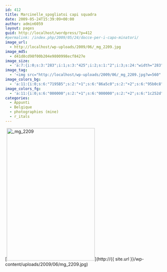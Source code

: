 ```yaml
---
id: 412
title: Marcinelle_spogliatoi capi squadra
date: 2009-05-24T15:39:09+00:00
author: admin6059
layout: pages
guid: http://localhost/wordpress/?p=412
#permalink: /index.php/2009/05/24/docce-per-i-capo-minatori/
image_url:
  - http://localhost/wp-uploads/2009/06/_mg_2209.jpg
image_md5:
  - d41d8cd98f00b204e9800998ecf8427e
image_size:
  - 'a:7:{i:0;s:3:"283";i:1;s:3:"425";i:2;s:1:"2";i:3;s:24:"width="283" height="425"";s:4:"bits";s:1:"8";s:8:"channels";s:1:"3";s:4:"mime";s:10:"image/jpeg";}'
image_tag:
  - '<img src="http://localhost/wp-uploads/2009/06/_mg_2209.jpg?w=560" class="aligncenter size-full wp-image-411" title="_mg_2209"   alt="_mg_2209"    />'
image_colors_bg:
  - 'a:11:{i:0;s:6:"7195B5";s:2:"+1";s:6:"86a5c0";s:2:"+2";s:6:"95b0c8";s:2:"+3";s:6:"b9cbdb";s:2:"+4";s:6:"dbe4ec";s:2:"+5";s:6:"f1f5f8";i:-1;s:6:"607f9a";i:-2;s:6:"557088";i:-3;s:6:"394b5b";i:-4;s:6:"1c252d";i:-5;s:6:"0b0f12";}'
image_colors_fg:
  - 'a:11:{i:0;s:6:"000000";s:2:"+1";s:6:"000000";s:2:"+2";s:6:"1c252d";s:2:"+3";s:6:"394b5b";s:2:"+4";s:6:"394b5b";s:2:"+5";s:6:"557088";i:-1;s:6:"ffffff";i:-2;s:6:"ffffff";i:-3;s:6:"b9cbdb";i:-4;s:6:"95b0c8";i:-5;s:6:"95b0c8";}'
categories:
  - Appunti
  - Belgique
  - photographies (mine)
  - r_itals
---
```

[<img class="aligncenter wp-image-411 size-full" title="_mg_2209" src="http://{{ site.url }}/wp-content/uploads/2009/06/mg_2209.jpg" alt="_mg_2209" width="283" height="425" srcset="http://{{ site.url }}/wp-content/uploads/2009/06/mg_2209.jpg 283w, http://{{ site.url }}/wp-content/uploads/2009/06/mg_2209-200x300.jpg 200w" sizes="(max-width: 283px) 100vw, 283px" />](http://{{ site.url }}/wp-content/uploads/2009/06/mg_2209.jpg)